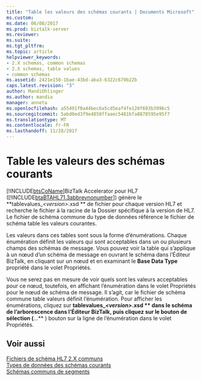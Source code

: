 ```yaml
---
title: "Table les valeurs des schémas courants | Documents Microsoft"
ms.custom: 
ms.date: 06/08/2017
ms.prod: biztalk-server
ms.reviewer: 
ms.suite: 
ms.tgt_pltfrm: 
ms.topic: article
helpviewer_keywords:
- 2.X schemas, common schemas
- 2.X schemas, table values
- common schemas
ms.assetid: 2421e150-1bae-43bd-aba3-6322c679b22b
caps.latest.revision: "3"
author: MandiOhlinger
ms.author: mandia
manager: anneta
ms.openlocfilehash: a55491f0a44bec6a5cd5eaf4fe120f693b3996c5
ms.sourcegitcommit: 5abd0ed3f9e4858ffaaec5481bfa8878595e95f7
ms.translationtype: MT
ms.contentlocale: fr-FR
ms.lasthandoff: 11/28/2017
---
```

# <a name="table-values-common-schemas"></a>Table les valeurs des schémas courants
[!INCLUDE[btsCoName](../../includes/btsconame-md.md)]BizTalk Accelerator pour HL7 ([!INCLUDE[btaBTAHL71.3abbrevnonumber](../../includes/btabtahl71-3abbrevnonumber-md.md)]) génère le  **tablevalues_*\<version\>*.xsd ** de fichier pour chaque version HL7 et recherche le fichier à la racine de la Dossier spécifique à la version de HL7. Le fichier de schéma commune du type de données référence le fichier de schéma table les valeurs courantes.  
  
 Les valeurs dans ces tables sont sous la forme d’énumérations. Chaque énumération définit les valeurs qui sont acceptables dans un ou plusieurs champs des schémas de message. Vous pouvez voir la table qui s’applique à un nœud d’un schéma de message en ouvrant le schéma dans l’Éditeur BizTalk, en cliquant sur un nœud et en examinant le **Base Data Type** propriété dans le volet Propriétés.  
  
 Vous ne serez pas en mesure de voir quels sont les valeurs acceptables pour ce nœud, toutefois, en affichant l’énumération dans le volet Propriétés pour le nœud de schéma de message. Il s’agit, car le fichier de schéma commune table valeurs définit l’énumération. Pour afficher les énumérations, cliquez sur  **tablevalues_*\<version\>*.xsd ** dans le schéma de l’arborescence dans l’Éditeur BizTalk, puis cliquez sur le bouton de sélection (**...** ) bouton sur la ligne de l’énumération dans le volet Propriétés.  
  
## <a name="see-also"></a>Voir aussi  
 [Fichiers de schéma HL7 2.X communs](../../adapters-and-accelerators/accelerator-hl7/hl7-2-x-common-schema-files.md)   
 [Types de données des schémas courants](../../adapters-and-accelerators/accelerator-hl7/data-types-common-schemas.md)   
 [Schémas communs de segments](../../adapters-and-accelerators/accelerator-hl7/segments-common-schemas.md)